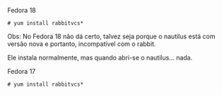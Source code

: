 Fedora 18

	# yum install rabbitvcs*

Obs: No Fedora 18 não dá certo, talvez seja porque o nautilus está com versão nova
e portanto, incompatível com o rabbit.

Ele instala normalmente, mas quando abri-se o nautilus... nada.




Fedora 17

	# yum install rabbitvcs*
